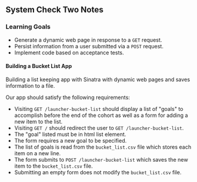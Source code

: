 ## System Check Two Notes

### Learning Goals
* Generate a dynamic web page in response to a `GET` request.
* Persist information from a user submitted via a `POST` request.
* Implement code based on acceptance tests.

#### Building a Bucket List App

Building a list keeping app with Sinatra with dynamic web pages and saves information to a file.

Our app should satisfy the following requirements:

* Visiting `GET /launcher-bucket-list` should display a list of "goals" to accomplish before the end of the cohort as well as a form for adding a new item to the list.
* Visiting `GET /` should redirect the user to `GET /launcher-bucket-list`.
* The "goal" listed must be in html list element.
* The form requires a new goal to be specified.
* The list of goals is read from the `bucket_list.csv` file which stores each item on a new line.
* The form submits to `POST /launcher-bucket-list` which saves the new item to the `bucket_list.csv` file.
* Submitting an empty form does not modify the `bucket_list.csv` file.
